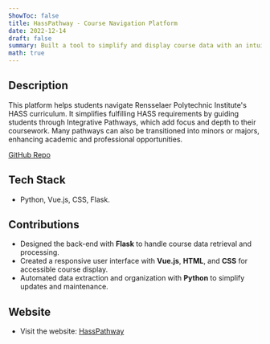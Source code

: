 ```yaml
---
ShowToc: false
title: HassPathway - Course Navigation Platform
date: 2022-12-14
draft: false
summary: Built a tool to simplify and display course data with an intuitive interface.
math: true
---
```


## Description
This platform helps students navigate Rensselaer Polytechnic Institute's HASS curriculum. It simplifies fulfilling HASS requirements by guiding students through Integrative Pathways, which add focus and depth to their coursework. Many pathways can also be transitioned into minors or majors, enhancing academic and professional opportunities.

[GitHub Repo](https://github.com/gnehcuyz/HASSPathways)

## Tech Stack
- Python, Vue.js, CSS, Flask.

## Contributions
- Designed the back-end with **Flask** to handle course data retrieval and processing.
- Created a responsive user interface with **Vue.js**, **HTML**, and **CSS** for accessible course display.
- Automated data extraction and organization with **Python** to simplify updates and maintenance.

## Website
- Visit the website: [HassPathway](https://hasspathways.com)
